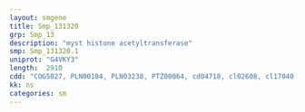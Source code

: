 ```yaml
---
layout: smgene
title: Smp_131320
grp: Smp_13
description: "myst histone acetyltransferase"
smp: Smp_131320.1
uniprot: "G4VKY3"
length:  2910
cdd: "COG5027, PLN00104, PLN03238, PTZ00064, cd04718, cl02608, cl17040, cl19766, pfam00628, pfam01853, smart00249"
kk: ns
categories: sm
---
```

